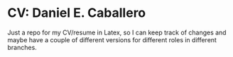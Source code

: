 # CV: Daniel E. Caballero

Just a repo for my CV/resume in Latex, so I can keep track of changes and maybe
have a couple of different versions for different roles in different branches.

